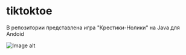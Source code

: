 # tiktoktoe
В репозитории представлена игра "Крестики-Нолики" на Java для Andoid 


![Image alt](https://github.com/{alina0777}/{tiktoktoe}/raw/{main}/{path}/screen_1.jpg)
